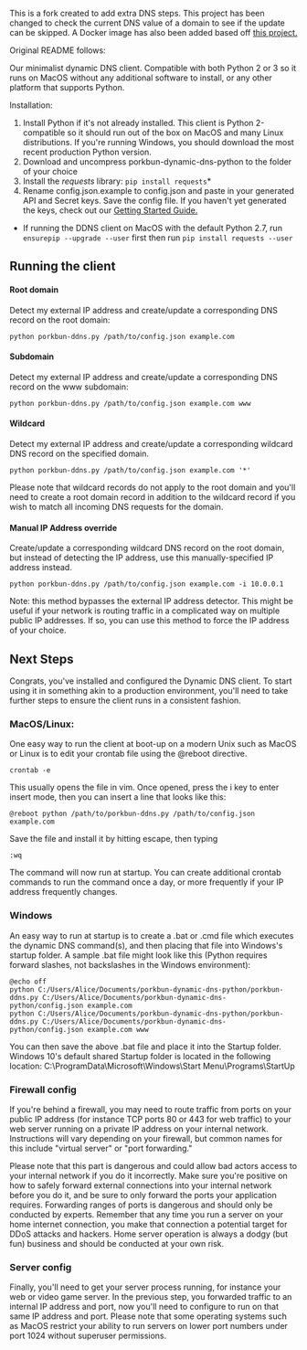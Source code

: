 This is a fork created to add extra DNS steps. This project has been changed to check the current DNS value of a domain to see if the update can be skipped. A Docker image has also been added based off [this project.](https://github.com/Pavlinchen/Porkbun-DDNS-Docker)

Original README follows:

Our minimalist dynamic DNS client. Compatible with both Python 2 or 3 so it runs on MacOS without any additional software to install, or any other platform that supports Python.

Installation: 

 1. Install Python if it's not already installed. This client is Python 2-compatible so it should run out of the box on MacOS and many Linux distributions. If you're running Windows, you should download the most recent production Python version.
 2. Download and uncompress porkbun-dynamic-dns-python to the folder of your choice
 3. Install the *requests* library:
 	`pip install requests`*
 4. Rename config.json.example to config.json and paste in your generated API and Secret keys. Save the config file. If you haven't yet generated the keys, check out our [Getting Started Guide.](https://kb.porkbun.com/article/190-getting-started-with-the-porkbun-dns-api)

* If running the DDNS client on MacOS with the default Python 2.7, run `ensurepip --upgrade --user` first then run `pip install requests --user`
 
## Running the client

#### Root domain
Detect my external IP address and create/update a corresponding DNS record on the root domain:

    python porkbun-ddns.py /path/to/config.json example.com

#### Subdomain
Detect my external IP address and create/update a corresponding DNS record on the www subdomain:

    python porkbun-ddns.py /path/to/config.json example.com www

#### Wildcard
Detect my external IP address and create/update a corresponding wildcard DNS record on the specified domain. 

    python porkbun-ddns.py /path/to/config.json example.com '*'

Please note that wildcard records do not apply to the root domain and you'll need to create a root domain record in addition to the wildcard record if you wish to match all incoming DNS requests for the domain.

#### Manual IP Address override
Create/update a corresponding wildcard DNS record on the root domain, but instead of detecting the IP address, use this manually-specified IP address instead.

    python porkbun-ddns.py /path/to/config.json example.com -i 10.0.0.1

Note: this method bypasses the external IP address detector. This might be useful if your network is routing traffic in a complicated way on multiple public IP addresses. If so, you can use this method to force the IP address of your choice.

## Next Steps 
Congrats, you've installed and configured the Dynamic DNS client. To start using it in something akin to a production environment, you'll need to take further steps to ensure the client runs in a consistent fashion.

### MacOS/Linux:
One easy way to run the client at boot-up on a modern Unix such as MacOS or Linux is to edit your crontab file using the @reboot directive.

    crontab -e

This usually opens the file in vim. Once opened, press the i key to enter insert mode, then you can insert a line that looks like this:

    @reboot python /path/to/porkbun-ddns.py /path/to/config.json example.com

Save the file and install it by hitting escape, then typing 

    :wq
The command will now run at startup. You can create additional crontab commands to run the command once a day, or more frequently if your IP address frequently changes.
### Windows
An easy way to run at startup is to create a .bat or .cmd file which executes the dynamic DNS command(s), and then placing that file into Windows's startup folder. A sample .bat file might look like this (Python requires forward slashes, not backslashes in the Windows environment):
```
@echo off
python C:/Users/Alice/Documents/porkbun-dynamic-dns-python/porkbun-ddns.py C:/Users/Alice/Documents/porkbun-dynamic-dns-python/config.json example.com
python C:/Users/Alice/Documents/porkbun-dynamic-dns-python/porkbun-ddns.py C:/Users/Alice/Documents/porkbun-dynamic-dns-python/config.json example.com www
```
You can then save the above .bat file and place it into the Startup folder. Windows 10's default shared Startup folder is located in the following location:
C:\ProgramData\Microsoft\Windows\Start Menu\Programs\StartUp

### Firewall config
If you're behind a firewall, you may need to route traffic from ports on your public IP address (for instance TCP ports 80 or 443 for web traffic) to your web server running on a private IP address on your internal network. Instructions will vary depending on your firewall, but common names for this include "virtual server" or "port forwarding." 

Please note that this part is dangerous and could allow bad actors access to your internal network if you do it incorrectly. Make sure you're positive on how to safely forward external connections into your internal network before you do it, and be sure to only forward the ports your application requires. Forwarding ranges of ports is dangerous and should only be conducted by experts. Remember that any time you run a server on your home internet connection, you make that connection a potential target for DDoS attacks and hackers. Home server operation is always a dodgy (but fun) business and should be conducted at your own risk.

### Server config
Finally, you'll need to get your server process running, for instance your web or video game server. In the previous step, you forwarded traffic to an internal IP address and port, now you'll need to configure to run on that same IP address and port. Please note that some operating systems such as MacOS restrict your ability to run servers on lower port numbers under port 1024 without superuser permissions.
